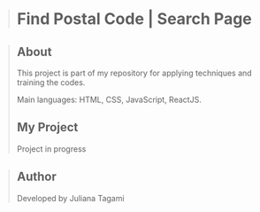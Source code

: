 ><h1>Find Postal Code | Search Page</h1>
>


><h2>About</h2>
>This project is part of my repository for applying techniques and training the codes.
>
> Main languages: HTML, CSS, JavaScript, ReactJS.
><h2>My Project</h2>
>Project in progress

>
>
><h2>Author</h2>
>Developed by Juliana Tagami
>
>
